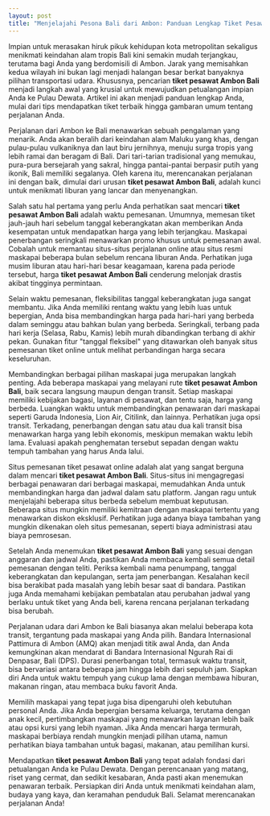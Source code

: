 ```yaml
---
layout: post
title: "Menjelajahi Pesona Bali dari Ambon: Panduan Lengkap Tiket Pesawat Ambon Bali"
---
```


Impian untuk merasakan hiruk pikuk kehidupan kota metropolitan sekaligus menikmati keindahan alam tropis Bali kini semakin mudah terjangkau, terutama bagi Anda yang berdomisili di Ambon. Jarak yang memisahkan kedua wilayah ini bukan lagi menjadi halangan besar berkat banyaknya pilihan transportasi udara. Khususnya, pencarian **tiket pesawat Ambon Bali** menjadi langkah awal yang krusial untuk mewujudkan petualangan impian Anda ke Pulau Dewata. Artikel ini akan menjadi panduan lengkap Anda, mulai dari tips mendapatkan tiket terbaik hingga gambaran umum tentang perjalanan Anda.

Perjalanan dari Ambon ke Bali menawarkan sebuah pengalaman yang menarik. Anda akan beralih dari keindahan alam Maluku yang khas, dengan pulau-pulau vulkaniknya dan laut biru jernihnya, menuju surga tropis yang lebih ramai dan beragam di Bali. Dari tari-tarian tradisional yang memukau, pura-pura bersejarah yang sakral, hingga pantai-pantai berpasir putih yang ikonik, Bali memiliki segalanya. Oleh karena itu, merencanakan perjalanan ini dengan baik, dimulai dari urusan **tiket pesawat Ambon Bali**, adalah kunci untuk menikmati liburan yang lancar dan menyenangkan.

Salah satu hal pertama yang perlu Anda perhatikan saat mencari **tiket pesawat Ambon Bali** adalah waktu pemesanan. Umumnya, memesan tiket jauh-jauh hari sebelum tanggal keberangkatan akan memberikan Anda kesempatan untuk mendapatkan harga yang lebih terjangkau. Maskapai penerbangan seringkali menawarkan promo khusus untuk pemesanan awal. Cobalah untuk memantau situs-situs perjalanan online atau situs resmi maskapai beberapa bulan sebelum rencana liburan Anda. Perhatikan juga musim liburan atau hari-hari besar keagamaan, karena pada periode tersebut, harga **tiket pesawat Ambon Bali** cenderung melonjak drastis akibat tingginya permintaan.

Selain waktu pemesanan, fleksibilitas tanggal keberangkatan juga sangat membantu. Jika Anda memiliki rentang waktu yang lebih luas untuk bepergian, Anda bisa membandingkan harga pada hari-hari yang berbeda dalam seminggu atau bahkan bulan yang berbeda. Seringkali, terbang pada hari kerja (Selasa, Rabu, Kamis) lebih murah dibandingkan terbang di akhir pekan. Gunakan fitur "tanggal fleksibel" yang ditawarkan oleh banyak situs pemesanan tiket online untuk melihat perbandingan harga secara keseluruhan.

Membandingkan berbagai pilihan maskapai juga merupakan langkah penting. Ada beberapa maskapai yang melayani rute **tiket pesawat Ambon Bali**, baik secara langsung maupun dengan transit. Setiap maskapai memiliki kebijakan bagasi, layanan di pesawat, dan tentu saja, harga yang berbeda. Luangkan waktu untuk membandingkan penawaran dari maskapai seperti Garuda Indonesia, Lion Air, Citilink, dan lainnya. Perhatikan juga opsi transit. Terkadang, penerbangan dengan satu atau dua kali transit bisa menawarkan harga yang lebih ekonomis, meskipun memakan waktu lebih lama. Evaluasi apakah penghematan tersebut sepadan dengan waktu tempuh tambahan yang harus Anda lalui.

Situs pemesanan tiket pesawat online adalah alat yang sangat berguna dalam mencari **tiket pesawat Ambon Bali**. Situs-situs ini mengagregasi berbagai penawaran dari berbagai maskapai, memudahkan Anda untuk membandingkan harga dan jadwal dalam satu platform. Jangan ragu untuk menjelajahi beberapa situs berbeda sebelum membuat keputusan. Beberapa situs mungkin memiliki kemitraan dengan maskapai tertentu yang menawarkan diskon eksklusif. Perhatikan juga adanya biaya tambahan yang mungkin dikenakan oleh situs pemesanan, seperti biaya administrasi atau biaya pemrosesan.

Setelah Anda menemukan **tiket pesawat Ambon Bali** yang sesuai dengan anggaran dan jadwal Anda, pastikan Anda membaca kembali semua detail pemesanan dengan teliti. Periksa kembali nama penumpang, tanggal keberangkatan dan kepulangan, serta jam penerbangan. Kesalahan kecil bisa berakibat pada masalah yang lebih besar saat di bandara. Pastikan juga Anda memahami kebijakan pembatalan atau perubahan jadwal yang berlaku untuk tiket yang Anda beli, karena rencana perjalanan terkadang bisa berubah.

Perjalanan udara dari Ambon ke Bali biasanya akan melalui beberapa kota transit, tergantung pada maskapai yang Anda pilih. Bandara Internasional Pattimura di Ambon (AMQ) akan menjadi titik awal Anda, dan Anda kemungkinan akan mendarat di Bandara Internasional Ngurah Rai di Denpasar, Bali (DPS). Durasi penerbangan total, termasuk waktu transit, bisa bervariasi antara beberapa jam hingga lebih dari sepuluh jam. Siapkan diri Anda untuk waktu tempuh yang cukup lama dengan membawa hiburan, makanan ringan, atau membaca buku favorit Anda.

Memilih maskapai yang tepat juga bisa dipengaruhi oleh kebutuhan personal Anda. Jika Anda bepergian bersama keluarga, terutama dengan anak kecil, pertimbangkan maskapai yang menawarkan layanan lebih baik atau opsi kursi yang lebih nyaman. Jika Anda mencari harga termurah, maskapai berbiaya rendah mungkin menjadi pilihan utama, namun perhatikan biaya tambahan untuk bagasi, makanan, atau pemilihan kursi.

Mendapatkan **tiket pesawat Ambon Bali** yang tepat adalah fondasi dari petualangan Anda ke Pulau Dewata. Dengan perencanaan yang matang, riset yang cermat, dan sedikit kesabaran, Anda pasti akan menemukan penawaran terbaik. Persiapkan diri Anda untuk menikmati keindahan alam, budaya yang kaya, dan keramahan penduduk Bali. Selamat merencanakan perjalanan Anda!
